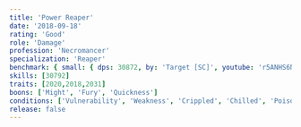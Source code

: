 ```yaml
---
title: 'Power Reaper'
date: '2018-09-18'
rating: 'Good'
role: 'Damage'
profession: 'Necromancer'
specialization: 'Reaper'
benchmark: { small: { dps: 30872, by: 'Target [SC]', youtube: 'r5ANHS6N8qU' } }
skills: [30792]
traits: [2020,2018,2031]
boons: ['Might', 'Fury', 'Quickness']
conditions: ['Vulnerability', 'Weakness', 'Crippled', 'Chilled', 'Poison']
release: false
---
```

